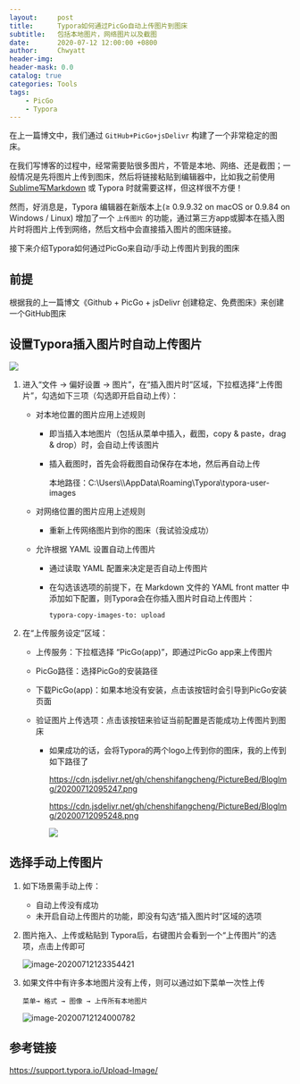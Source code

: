 ```yaml
---
layout:     post
title:      Typora如何通过PicGo自动上传图片到图床
subtitle:   包括本地图片，网络图片以及截图
date:       2020-07-12 12:00:00 +0800
author:     Chwyatt
header-img: 
header-mask: 0.0
catalog: true
categories: Tools
tags:
    - PicGo
    - Typora
---
```


在上一篇博文中，我们通过 `GitHub+PicGo+jsDelivr` 构建了一个非常稳定的图床。

在我们写博客的过程中，经常需要贴很多图片，不管是本地、网络、还是截图；一般情况是先将图片上传到图床，然后将链接粘贴到编辑器中，比如我之前使用 [Sublime写Markdown](https://chenshifangcheng.github.io/tools/2018/06/20/How-to-use-sublime-with-markdown/) 或 Typora 时就需要这样，但这样很不方便！

然而，好消息是，Typora 编辑器在新版本上(≥ 0.9.9.32 on macOS or 0.9.84 on Windows / Linux) 增加了一个 `上传图片` 的功能，通过第三方app或脚本在插入图片时将图片上传到网络，然后文档中会直接插入图片的图床链接。

接下来介绍Typora如何通过PicGo来自动/手动上传图片到我的图床

## 前提

根据我的上一篇博文《Github + PicGo + jsDelivr 创建稳定、免费图床》来创建一个GitHub图床

## 设置Typora插入图片时自动上传图片

![](https://cdn.jsdelivr.net/gh/chenshifangcheng/PictureBed/BlogImg/20200712114705.png)

1. 进入“文件 -> 偏好设置 -> 图片”，在“插入图片时”区域，下拉框选择“上传图片”，勾选如下三项（勾选即开启自动上传）：

   * 对本地位置的图片应用上述规则

     * 即当插入本地图片（包括从菜单中插入，截图，copy & paste，drag & drop）时，会自动上传该图片

     * 插入截图时，首先会将截图自动保存在本地，然后再自动上传

       本地路径：C:\Users\\<User>\AppData\Roaming\Typora\typora-user-images

   * 对网络位置的图片应用上述规则

     *  重新上传网络图片到你的图床（我试验没成功）

   * 允许根据 YAML 设置自动上传图片

     * 通过读取 YAML 配置来决定是否自动上传图片

     * 在勾选该选项的前提下，在 Markdown 文件的 YAML front matter 中添加如下配置，则Typora会在你插入图片时自动上传图片：

       `typora-copy-images-to: upload`

2. 在“上传服务设定”区域：

   * 上传服务：下拉框选择 “PicGo(app)”，即通过PicGo app来上传图片

   * PicGo路径：选择PicGo的安装路径

   * 下载PicGo(app)：如果本地没有安装，点击该按钮时会引导到PicGo安装页面

   * 验证图片上传选项：点击该按钮来验证当前配置是否能成功上传图片到图床

     * 如果成功的话，会将Typora的两个logo上传到你的图床，我的上传到如下路径了

       https://cdn.jsdelivr.net/gh/chenshifangcheng/PictureBed/BlogImg/20200712095247.png

       https://cdn.jsdelivr.net/gh/chenshifangcheng/PictureBed/BlogImg/20200712095248.png

       ![](https://cdn.jsdelivr.net/gh/chenshifangcheng/PictureBed/BlogImg/20200712121151.png)

## 选择手动上传图片

1. 如下场景需手动上传：
   * 自动上传没有成功
   * 未开启自动上传图片的功能，即没有勾选“插入图片时”区域的选项

2. 图片拖入、上传或粘贴到 Typora后，右键图片会看到一个“上传图片”的选项，点击上传即可

   ![image-20200712123354421](https://cdn.jsdelivr.net/gh/chenshifangcheng/PictureBed/BlogImg/20200712124010.png)

3. 如果文件中有许多本地图片没有上传，则可以通过如下菜单一次性上传

   `菜单→ 格式 → 图像 → 上传所有本地图片`

   ![image-20200712124000782](https://cdn.jsdelivr.net/gh/chenshifangcheng/PictureBed/BlogImg/20200712124000.png)

## 参考链接

https://support.typora.io/Upload-Image/